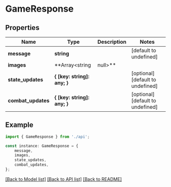 # GameResponse


## Properties

Name | Type | Description | Notes
------------ | ------------- | ------------- | -------------
**message** | **string** |  | [default to undefined]
**images** | **Array&lt;string | null&gt;** |  | [optional] [default to undefined]
**state_updates** | **{ [key: string]: any; }** |  | [optional] [default to undefined]
**combat_updates** | **{ [key: string]: any; }** |  | [optional] [default to undefined]

## Example

```typescript
import { GameResponse } from './api';

const instance: GameResponse = {
    message,
    images,
    state_updates,
    combat_updates,
};
```

[[Back to Model list]](../README.md#documentation-for-models) [[Back to API list]](../README.md#documentation-for-api-endpoints) [[Back to README]](../README.md)
